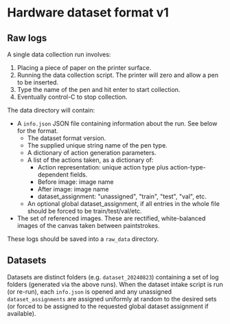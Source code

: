 # Hardware dataset format v1

## Raw logs

A single data collection run involves:
1) Placing a piece of paper on the printer surface.
2) Running the data collection script. The printer will zero and allow a pen to be inserted.
3) Type the name of the pen and hit enter to start collection.
4) Eventually control-C to stop collection.

The data directory will contain:
- A `info.json` JSON file containing information about the run. See below for the format.
    - The dataset format version.
    - The supplied unique string name of the pen type.
    - A dictionary of action generation parameters.
    - A list of the actions taken, as a dictionary of:
       - Action representation: unique action type plus action-type-dependent fields.
       - Before image: image name
       - After image: image name
       - dataset_assignment: "unassigned", "train", "test", "val", etc.
    - An optional global dataset_assignment, if all entries in the whole file should be forced to be train/test/val/etc.
- The set of referenced images. These are rectified, white-balanced images of the canvas taken between paintstrokes.

These logs should be saved into a `raw_data` directory.

## Datasets

Datasets are distinct folders (e.g. `dataset_20240823`) containing a set of log
folders (generated via the above runs). When the dataset intake script is run
(or re-run), each `info.json` is opened and any unassigned `dataset_assignments`
are assigned uniformly at random to the desired sets (or forced to be assigned
to the requested global dataset assignment if available).